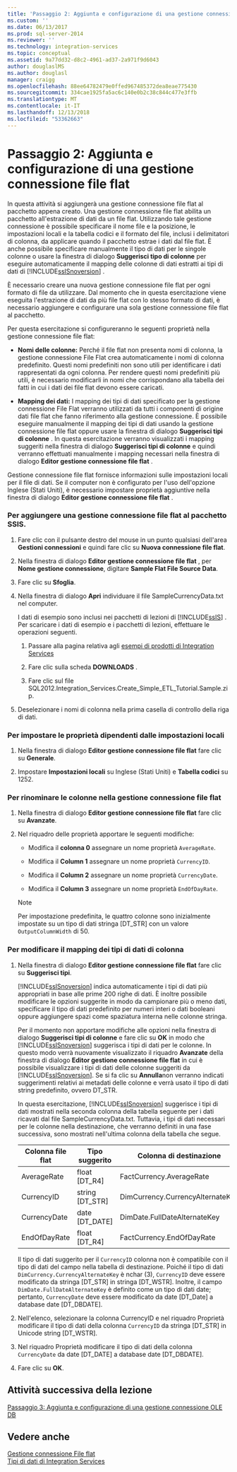 ```yaml
---
title: 'Passaggio 2: Aggiunta e configurazione di una gestione connessione File Flat | Microsoft Docs'
ms.custom: ''
ms.date: 06/13/2017
ms.prod: sql-server-2014
ms.reviewer: ''
ms.technology: integration-services
ms.topic: conceptual
ms.assetid: 9a77dd32-d8c2-4961-ad37-2a971f9d6043
author: douglaslMS
ms.author: douglasl
manager: craigg
ms.openlocfilehash: 88ee64782479e0ffed967485372dea8eae775430
ms.sourcegitcommit: 334cae1925fa5ac6c140e0b2c38c844c477e3ffb
ms.translationtype: MT
ms.contentlocale: it-IT
ms.lasthandoff: 12/13/2018
ms.locfileid: "53362663"
---
```

# <a name="step-2-adding-and-configuring-a-flat-file-connection-manager"></a>Passaggio 2: Aggiunta e configurazione di una gestione connessione file flat
  In questa attività si aggiungerà una gestione connessione file flat al pacchetto appena creato. Una gestione connessione file flat abilita un pacchetto all'estrazione di dati da un file flat. Utilizzando tale gestione connessione è possibile specificare il nome file e la posizione, le impostazioni locali e la tabella codici e il formato del file, inclusi i delimitatori di colonna, da applicare quando il pacchetto estrae i dati dal file flat. È anche possibile specificare manualmente il tipo di dati per le singole colonne o usare la finestra di dialogo **Suggerisci tipo di colonne** per eseguire automaticamente il mapping delle colonne di dati estratti ai tipi di dati di [!INCLUDE[ssISnoversion](../includes/ssisnoversion-md.md)] .  
  
 È necessario creare una nuova gestione connessione file flat per ogni formato di file da utilizzare. Dal momento che in questa esercitazione viene eseguita l'estrazione di dati da più file flat con lo stesso formato di dati, è necessario aggiungere e configurare una sola gestione connessione file flat al pacchetto.  
  
 Per questa esercitazione si configureranno le seguenti proprietà nella gestione connessione file flat:  
  
-   **Nomi delle colonne:** Perché il file flat non presenta nomi di colonna, la gestione connessione File Flat crea automaticamente i nomi di colonna predefinito. Questi nomi predefiniti non sono utili per identificare i dati rappresentati da ogni colonna. Per rendere questi nomi predefiniti più utili, è necessario modificarli in nomi che corrispondano alla tabella dei fatti in cui i dati dei file flat devono essere caricati.  
  
-   **Mapping dei dati:** I mapping dei tipi di dati specificato per la gestione connessione File Flat verranno utilizzati da tutti i componenti di origine dati file flat che fanno riferimento alla gestione connessione. È possibile eseguire manualmente il mapping dei tipi di dati usando la gestione connessione file flat oppure usare la finestra di dialogo **Suggerisci tipi di colonne** . In questa esercitazione verranno visualizzati i mapping suggeriti nella finestra di dialogo **Suggerisci tipi di colonne** e quindi verranno effettuati manualmente i mapping necessari nella finestra di dialogo **Editor gestione connessione file flat** .  
  
 Gestione connessione file flat fornisce informazioni sulle impostazioni locali per il file di dati. Se il computer non è configurato per l'uso dell'opzione Inglese (Stati Uniti), è necessario impostare proprietà aggiuntive nella finestra di dialogo **Editor gestione connessione file flat** .  
  
### <a name="to-add-a-flat-file-connection-manager-to-the-ssis-package"></a>Per aggiungere una gestione connessione file flat al pacchetto SSIS.  
  
1.  Fare clic con il pulsante destro del mouse in un punto qualsiasi dell'area **Gestioni connessioni** e quindi fare clic su **Nuova connessione file flat**.  
  
2.  Nella finestra di dialogo **Editor gestione connessione file flat** , per **Nome gestione connessione**, digitare **Sample Flat File Source Data**.  
  
3.  Fare clic su **Sfoglia**.  
  
4.  Nella finestra di dialogo **Apri** individuare il file SampleCurrencyData.txt nel computer.  
  
     I dati di esempio sono inclusi nei pacchetti di lezioni di [!INCLUDE[ssIS](../includes/ssis-md.md)] . Per scaricare i dati di esempio e i pacchetti di lezioni, effettuare le operazioni seguenti.  
  
    1.  Passare alla pagina relativa agli [esempi di prodotti di Integration Services](https://go.microsoft.com/fwlink/?LinkId=275027)  
  
    2.  Fare clic sulla scheda **DOWNLOADS** .  
  
    3.  Fare clic sul file SQL2012.Integration_Services.Create_Simple_ETL_Tutorial.Sample.zip.  
  
5.  Deselezionare i nomi di colonna nella prima casella di controllo della riga di dati.  
  
### <a name="to-set-locale-sensitive-properties"></a>Per impostare le proprietà dipendenti dalle impostazioni locali  
  
1.  Nella finestra di dialogo **Editor gestione connessione file flat** fare clic su **Generale**.  
  
2.  Impostare **Impostazioni locali** su Inglese (Stati Uniti) e **Tabella codici** su 1252.  
  
### <a name="to-rename-columns-in-the-flat-file-connection-manager"></a>Per rinominare le colonne nella gestione connessione file flat  
  
1.  Nella finestra di dialogo **Editor gestione connessione file flat** fare clic su **Avanzate**.  
  
2.  Nel riquadro delle proprietà apportare le seguenti modifiche:  
  
    -   Modifica il **colonna 0** assegnare un nome proprietà `AverageRate`.  
  
    -   Modifica il **Column 1** assegnare un nome proprietà `CurrencyID`.  
  
    -   Modifica il **Column 2** assegnare un nome proprietà `CurrencyDate`.  
  
    -   Modifica il **Column 3** assegnare un nome proprietà `EndOfDayRate`.  
  
    > [!NOTE]  
    >  Per impostazione predefinita, le quattro colonne sono inizialmente impostate su un tipo di dati stringa [DT_STR] con un valore `OutputColumnWidth` di 50.  
  
### <a name="to-remap-column-data-types"></a>Per modificare il mapping dei tipi di dati di colonna  
  
1.  Nella finestra di dialogo **Editor gestione connessione file flat** fare clic su **Suggerisci tipi**.  
  
     [!INCLUDE[ssISnoversion](../includes/ssisnoversion-md.md)] indica automaticamente i tipi di dati più appropriati in base alle prime 200 righe di dati. È inoltre possibile modificare le opzioni suggerite in modo da campionare più o meno dati, specificare il tipo di dati predefinito per numeri interi o dati booleani oppure aggiungere spazi come spaziatura interna nelle colonne stringa.  
  
     Per il momento non apportare modifiche alle opzioni nella finestra di dialogo **Suggerisci tipi di colonne** e fare clic su **OK** in modo che [!INCLUDE[ssISnoversion](../includes/ssisnoversion-md.md)] suggerisca i tipi di dati per le colonne. In questo modo verrà nuovamente visualizzato il riquadro **Avanzate** della finestra di dialogo **Editor gestione connessione file flat** in cui è possibile visualizzare i tipi di dati delle colonne suggeriti da [!INCLUDE[ssISnoversion](../includes/ssisnoversion-md.md)]. Se si fa clic su **Annulla**non verranno indicati suggerimenti relativi ai metadati delle colonne e verrà usato il tipo di dati string predefinito, ovvero DT_STR.  
  
     In questa esercitazione, [!INCLUDE[ssISnoversion](../includes/ssisnoversion-md.md)] suggerisce i tipi di dati mostrati nella seconda colonna della tabella seguente per i dati ricavati dal file SampleCurrencyData.txt. Tuttavia, i tipi di dati necessari per le colonne nella destinazione, che verranno definiti in una fase successiva, sono mostrati nell'ultima colonna della tabella che segue.  
  
    |Colonna file flat|Tipo suggerito|Colonna di destinazione|Tipo destinazione|  
    |----------------------|--------------------|------------------------|----------------------|  
    |AverageRate|float [DT_R4]|FactCurrency.AverageRate|FLOAT|  
    |CurrencyID|string [DT_STR]|DimCurrency.CurrencyAlternateKey|nchar(3)|  
    |CurrencyDate|date [DT_DATE]|DimDate.FullDateAlternateKey|Data|  
    |EndOfDayRate|float [DT_R4]|FactCurrency.EndOfDayRate|FLOAT|  
  
     Il tipo di dati suggerito per il `CurrencyID` colonna non è compatibile con il tipo di dati del campo nella tabella di destinazione. Poiché il tipo di dati `DimCurrency.CurrencyAlternateKey` è nchar (3), `CurrencyID` deve essere modificato da stringa [DT_STR] in stringa [DT_WSTR]. Inoltre, il campo `DimDate.FullDateAlternateKey` è definito come un tipo di dati date; pertanto, `CurrencyDate` deve essere modificato da date [DT_Date] a database date [DT_DBDATE].  
  
2.  Nell'elenco, selezionare la colonna CurrencyID e nel riquadro Proprietà modificare il tipo di dati della colonna `CurrencyID` da stringa [DT_STR] in Unicode string [DT_WSTR].  
  
3.  Nel riquadro Proprietà modificare il tipo di dati della colonna `CurrencyDate` da date [DT_DATE] a database date [DT_DBDATE].  
  
4.  Fare clic su **OK**.  
  
## <a name="next-task-in-lesson"></a>Attività successiva della lezione  
 [Passaggio 3: Aggiunta e configurazione di una gestione connessione OLE DB](lesson-1-3-adding-and-configuring-an-ole-db-connection-manager.md)  
  
## <a name="see-also"></a>Vedere anche  
 [Gestione connessione File flat](connection-manager/file-connection-manager.md)   
 [Tipi di dati di Integration Services](data-flow/integration-services-data-types.md)  
  
  
